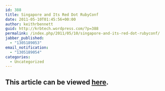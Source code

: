 ```yaml
---
id: 388
title: Singapore and Its Red Dot RubyConf
date: 2011-05-10T01:45:56+00:00
author: keithrbennett
guid: http://krbtech.wordpress.com/?p=388
permalink: /index.php/2011/05/10/singapore-and-its-red-dot-rubyconf/
jabber_published:
  - "1305189053"
email_notification:
  - "1305189054"
categories:
  - Uncategorized
---
```



## This article can be viewed [here](https://krbtech.wordpress.com/2011/05/10/singapore-and-its-red-dot-rubyconf/).
